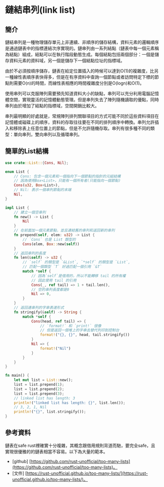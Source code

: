 # 鏈結串列(link list)

## 簡介



鏈結串列是一種物理儲存單元上非連續、非順序的儲存結構，資料元素的邏輯順序是通過鏈表中的指標連結次序實現的。鏈串列由一系列結點（鏈表中每一個元素稱為結點）組成，結點可以在執行階段動態生成。每個結點包括兩個部分：一個是儲存資料元素的資料域，另一個是儲存下一個結點位址的指標域。

由於不必須按順序儲存，鏈表在給定位置插入的時候可以達到O(1)的複雜度，比另一種線性表順序表快得多，但是在有序資料中查詢一個節點或者訪問特定下標的節點則需要O(n)的時間，而線性表相應的時間複雜度分別是O(logn)和O(1)。

使用串列可以克服陣列需要預先知道資料大小的缺點，串列可以充分利用電腦記憶體空間，實現靈活的記憶體動態管理。但是串列失去了陣列隨機讀取的優點，同時串列由於增加了結點的指標域，空間開銷比較大。

串列最明顯的好處就是，常規陣列排列關聯項目的方式可能不同於這些資料項目在記憶體或磁碟上的順序，資料的存取往往要在不同的排列順序中轉換。串列允許插入和移除表上任意位置上的節點，但是不允許隨機存取。串列有很多種不同的類型：單向串列，雙向串列以及循環串列。

## 簡單的List結構

```rust
use crate::List::{Cons, Nil};

enum List {
    // Cons: 包含一個元素和一個指向下一個節點的指針的元組結構
    // 因為使用Box<List>，只能有一個所有者(只能指向一個節點)
    Cons(u32, Box<List>),
    // Nil: 表示一個串列節點的末端
    Nil,
}

impl List {
    // 建立一個空串列
    fn new() -> List {
        Nil
    }
    // 在前面加一個元素節點，並且連結舊的串列和返回新的串列
    fn prepend(self, elem: u32) -> List {
        // `Cons` 也是 List 類型的
        Cons(elem, Box::new(self))
    }
    // 返回串列的長度
    fn len(&self) -> u32 {
        // `self` 的類型是 `&List`, `*self` 的類型是 `List`,
        // 匹配一個類型 `T` 好過匹配一個引用 `&T`
        match *self {
            // 因為`self`是借用的，所以不能轉移 tail 的所有權
            // 因此使用 tail 的引用
            Cons(_, ref tail) => 1 + tail.len(),
            // 空的串列長度都是0
            Nil => 0,
        }
    }
    // 返回連串列的字串表達形式
    fn stringify(&self) -> String {
        match *self {
            Cons(head, ref tail) => {
                // `format!` 和 `print!` 很像
                // 但是返回一個堆上的字串去替代列印到控制台
                format!("{}, {}", head, tail.stringify())
            }
            Nil => {
                format!("Nil")
            }
        }
    }
}

fn main() {
    let mut list = List::new();
    list = list.prepend(1);
    list = list.prepend(2);
    list = list.prepend(3);
    // linked list has length: 3
    println!("linked list has length: {}", list.len());
    // 3, 2, 1, Nil
    println!("{}", list.stringify());
}
```

## 參考資料

鏈表在safe rust裡確實十分複雜，其概念跟借用規則背道而馳，要完全safe，且實現很優雅的的鏈表相當不容易。以下為大量的範本。

* \[github] [https://github.com/rust-unofficial/too-many-lists](https://github.com/rust-unofficial/too-many-lists)。
* \[文件] [https://rust-unofficial.github.io/too-many-lists/](https://rust-unofficial.github.io/too-many-lists/)。

